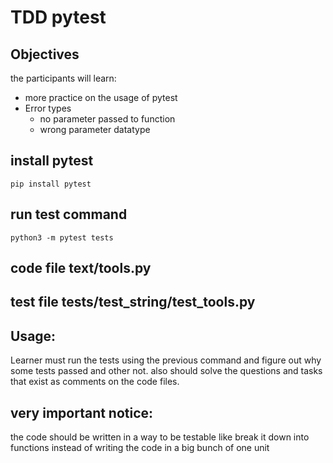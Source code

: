 #   TDD pytest

## Objectives
the participants will learn:
- more practice on the usage of pytest
- Error types
    - no parameter passed to function
    - wrong parameter datatype 

## install pytest
    pip install pytest

## run test command
    python3 -m pytest tests

## code file text/tools.py
## test file tests/test_string/test_tools.py

## Usage: 
Learner must run the tests using the previous command and figure out why some tests passed and other not.
also should solve the questions and tasks that exist as comments on the code files.

## very important notice:
the code should be written in a way to be testable like break it down into functions instead of writing the code in a big bunch of one unit 
